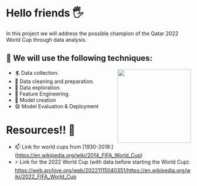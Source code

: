 # Hello friends 🖐️ 

In this project we will address the possible champion of the Qatar 2022 World Cup through data analysis.

## 🧐 We will use the following techniques:

<img align='right' src="https://modahoy.org/wp-content/uploads/2022/11/febea0ca6103f8f360cc78714cba22e1.gif" width="200">

- 🏄 Data collection.
- 🌱 Data cleaning and preparation.
- 👯 Data exploration.
- 💬 Feature Engineering.
- 🔭 Model creation
- 😄 Model Evaluation & Deployment

# Resources!! 🤔

- 📫 Link for world cups from [1930-2018:] (https://en.wikipedia.org/wiki/2014_FIFA_World_Cup)
- ⚡ Link for the 2022 World Cup (with data before starting the World Cup):
https://web.archive.org/web/20221115040351/https://en.wikipedia.org/wiki/2022_FIFA_World_Cup
